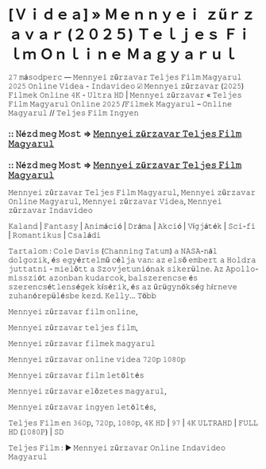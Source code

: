 # [Ｖｉｄｅａ] » Ｍｅｎｎｙｅｉ ｚűｒｚａｖａｒ (２０２５) Ｔｅｌｊｅｓ Ｆｉｌｍ Ｏｎｌｉｎｅ Ｍａｇｙａｒｕｌ

𝟸𝟽 𝚖á𝚜𝚘𝚍𝚙𝚎𝚛𝚌 — 𝙼𝚎𝚗𝚗𝚢𝚎𝚒 𝚣ű𝚛𝚣𝚊𝚟𝚊𝚛 𝚃𝚎𝚕𝚓𝚎𝚜 𝙵𝚒𝚕𝚖 𝙼𝚊𝚐𝚢𝚊𝚛𝚞𝚕 𝟸𝟶𝟸𝟻 𝙾𝚗𝚕𝚒𝚗𝚎 𝚅𝚒𝚍𝚎𝚊 - 𝙸𝚗𝚍𝚊𝚟𝚒𝚍𝚎𝚘 ☑ 𝙼𝚎𝚗𝚗𝚢𝚎𝚒 𝚣ű𝚛𝚣𝚊𝚟𝚊𝚛 (𝟸𝟶𝟸𝟻) 𝙵𝚒𝚕𝚖𝚎𝚔 𝙾𝚗𝚕𝚒𝚗𝚎 𝟺𝙺 - 𝚄𝚕𝚝𝚛𝚊 𝙷𝙳 | 𝙼𝚎𝚗𝚗𝚢𝚎𝚒 𝚣ű𝚛𝚣𝚊𝚟𝚊𝚛 « 𝚃𝚎𝚕𝚓𝚎𝚜 𝙵𝚒𝚕𝚖 𝙼𝚊𝚐𝚢𝚊𝚛𝚞𝚕 𝙾𝚗𝚕𝚒𝚗𝚎 𝟸𝟶𝟸𝟻 /𝙵𝚒𝚕𝚖𝚎𝚔 𝙼𝚊𝚐𝚢𝚊𝚛𝚞𝚕 – 𝙾𝚗𝚕𝚒𝚗𝚎 𝙼𝚊𝚐𝚢𝚊𝚛𝚞𝚕 // 𝚃𝚎𝚕𝚓𝚎𝚜 𝙵𝚒𝚕𝚖 𝙸𝚗𝚐𝚢𝚎𝚗

### :: 𝙽é𝚣𝚍 𝚖𝚎𝚐 𝙼𝚘𝚜𝚝 => [𝙼𝚎𝚗𝚗𝚢𝚎𝚒 𝚣ű𝚛𝚣𝚊𝚟𝚊𝚛 𝚃𝚎𝚕𝚓𝚎𝚜 𝙵𝚒𝚕𝚖 𝙼𝚊𝚐𝚢𝚊𝚛𝚞𝚕](https://t.co/v3hyZ216dD)

### :: 𝙽é𝚣𝚍 𝚖𝚎𝚐 𝙼𝚘𝚜𝚝 => [𝙼𝚎𝚗𝚗𝚢𝚎𝚒 𝚣ű𝚛𝚣𝚊𝚟𝚊𝚛 𝚃𝚎𝚕𝚓𝚎𝚜 𝙵𝚒𝚕𝚖 𝙼𝚊𝚐𝚢𝚊𝚛𝚞𝚕](https://t.co/v3hyZ216dD)


𝙼𝚎𝚗𝚗𝚢𝚎𝚒 𝚣ű𝚛𝚣𝚊𝚟𝚊𝚛 𝚃𝚎𝚕𝚓𝚎𝚜 𝙵𝚒𝚕𝚖 𝙼𝚊𝚐𝚢𝚊𝚛𝚞𝚕, 𝙼𝚎𝚗𝚗𝚢𝚎𝚒 𝚣ű𝚛𝚣𝚊𝚟𝚊𝚛 𝙾𝚗𝚕𝚒𝚗𝚎 𝙼𝚊𝚐𝚢𝚊𝚛𝚞𝚕, 𝙼𝚎𝚗𝚗𝚢𝚎𝚒 𝚣ű𝚛𝚣𝚊𝚟𝚊𝚛 𝚅𝚒𝚍𝚎𝚊, 𝙼𝚎𝚗𝚗𝚢𝚎𝚒 𝚣ű𝚛𝚣𝚊𝚟𝚊𝚛 𝙸𝚗𝚍𝚊𝚟𝚒𝚍𝚎𝚘

𝙺𝚊𝚕𝚊𝚗𝚍 | 𝙵𝚊𝚗𝚝𝚊𝚜𝚢 | 𝙰𝚗𝚒𝚖á𝚌𝚒ó | 𝙳𝚛á𝚖𝚊 | 𝙰𝚔𝚌𝚒ó | 𝚅í𝚐𝚓á𝚝é𝚔 | 𝚂𝚌𝚒-𝚏𝚒 | 𝚁𝚘𝚖𝚊𝚗𝚝𝚒𝚔𝚞𝚜 | 𝙲𝚜𝚊𝚕á𝚍𝚒

𝚃𝚊𝚛𝚝𝚊𝚕𝚘𝚖 : 𝙲𝚘𝚕𝚎 𝙳𝚊𝚟𝚒𝚜 (𝙲𝚑𝚊𝚗𝚗𝚒𝚗𝚐 𝚃𝚊𝚝𝚞𝚖) 𝚊 𝙽𝙰𝚂𝙰-𝚗á𝚕 𝚍𝚘𝚕𝚐𝚘𝚣𝚒𝚔, é𝚜 𝚎𝚐𝚢é𝚛𝚝𝚎𝚕𝚖ű 𝚌é𝚕𝚓𝚊 𝚟𝚊𝚗: 𝚊𝚣 𝚎𝚕𝚜ő 𝚎𝚖𝚋𝚎𝚛𝚝 𝚊 𝙷𝚘𝚕𝚍𝚛𝚊 𝚓𝚞𝚝𝚝𝚊𝚝𝚗𝚒 - 𝚖𝚒𝚎𝚕ő𝚝𝚝 𝚊 𝚂𝚣𝚘𝚟𝚓𝚎𝚝𝚞𝚗𝚒ó𝚗𝚊𝚔 𝚜𝚒𝚔𝚎𝚛ü𝚕𝚗𝚎. 𝙰𝚣 𝙰𝚙𝚘𝚕𝚕𝚘-𝚖𝚒𝚜𝚜𝚣𝚒ó𝚝 𝚊𝚣𝚘𝚗𝚋𝚊𝚗 𝚔𝚞𝚍𝚊𝚛𝚌𝚘𝚔, 𝚋𝚊𝚕𝚜𝚣𝚎𝚛𝚎𝚗𝚌𝚜𝚎 é𝚜 𝚜𝚣𝚎𝚛𝚎𝚗𝚌𝚜é𝚝𝚕𝚎𝚗𝚜é𝚐𝚎𝚔 𝚔í𝚜é𝚛𝚒𝚔, é𝚜 𝚊𝚣 ű𝚛ü𝚐𝚢𝚗ö𝚔𝚜é𝚐 𝚑í𝚛𝚗𝚎𝚟𝚎 𝚣𝚞𝚑𝚊𝚗ó𝚛𝚎𝚙ü𝚕é𝚜𝚋𝚎 𝚔𝚎𝚣𝚍. 𝙺𝚎𝚕𝚕𝚢… 𝚃ö𝚋𝚋

𝙼𝚎𝚗𝚗𝚢𝚎𝚒 𝚣ű𝚛𝚣𝚊𝚟𝚊𝚛 𝚏𝚒𝚕𝚖 𝚘𝚗𝚕𝚒𝚗𝚎,

𝙼𝚎𝚗𝚗𝚢𝚎𝚒 𝚣ű𝚛𝚣𝚊𝚟𝚊𝚛 𝚝𝚎𝚕𝚓𝚎𝚜 𝚏𝚒𝚕𝚖,

𝙼𝚎𝚗𝚗𝚢𝚎𝚒 𝚣ű𝚛𝚣𝚊𝚟𝚊𝚛 𝚏𝚒𝚕𝚖𝚎𝚔 𝚖𝚊𝚐𝚢𝚊𝚛𝚞𝚕

𝙼𝚎𝚗𝚗𝚢𝚎𝚒 𝚣ű𝚛𝚣𝚊𝚟𝚊𝚛 𝚘𝚗𝚕𝚒𝚗𝚎 𝚟𝚒𝚍𝚎𝚊 𝟽𝟸𝟶𝚙 𝟷𝟶𝟾𝟶𝚙

𝙼𝚎𝚗𝚗𝚢𝚎𝚒 𝚣ű𝚛𝚣𝚊𝚟𝚊𝚛 𝚏𝚒𝚕𝚖 𝚕𝚎𝚝ö𝚕𝚝é𝚜

𝙼𝚎𝚗𝚗𝚢𝚎𝚒 𝚣ű𝚛𝚣𝚊𝚟𝚊𝚛 𝚎𝚕ő𝚣𝚎𝚝𝚎𝚜 𝚖𝚊𝚐𝚢𝚊𝚛𝚞𝚕,

𝙼𝚎𝚗𝚗𝚢𝚎𝚒 𝚣ű𝚛𝚣𝚊𝚟𝚊𝚛 𝚒𝚗𝚐𝚢𝚎𝚗 𝚕𝚎𝚝ö𝚕𝚝é𝚜,

𝚃𝚎𝚕𝚓𝚎𝚜 𝙵𝚒𝚕𝚖 𝚎𝚗 𝟹𝟼𝟶𝚙, 𝟽𝟸𝟶𝚙, 𝟷𝟶𝟾𝟶𝚙, 𝟺𝙺 𝙷𝙳 | 𝟿𝟽 | 𝟺𝙺 𝚄𝙻𝚃𝚁𝙰𝙷𝙳 | 𝙵𝚄𝙻𝙻 𝙷𝙳 (𝟷𝟶𝟾𝟶𝙿) | 𝚂𝙳

𝚃𝚎𝚕𝚓𝚎𝚜 𝙵𝚒𝚕𝚖 : ▶️ 𝙼𝚎𝚗𝚗𝚢𝚎𝚒 𝚣ű𝚛𝚣𝚊𝚟𝚊𝚛 𝙾𝚗𝚕𝚒𝚗𝚎 𝙸𝚗𝚍𝚊𝚟𝚒𝚍𝚎𝚘 𝙼𝚊𝚐𝚢𝚊𝚛𝚞𝚕
